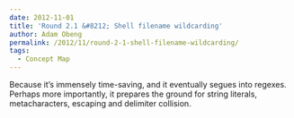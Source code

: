 ```yaml
---
date: 2012-11-01
title: 'Round 2.1 &#8212; Shell filename wildcarding'
author: Adam Obeng
permalink: /2012/11/round-2-1-shell-filename-wildcarding/
tags:
  - Concept Map
---
```

Because it&#8217;s immensely time-saving, and it eventually segues into regexes. Perhaps more importantly, it prepares the ground for string literals, metacharacters, escaping and delimiter collision.
